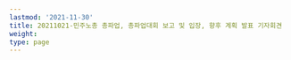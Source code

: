```yaml
---
lastmod: '2021-11-30'
title: 20211021-민주노총 총파업, 총파업대회 보고 및 입장, 향후 계획 발표 기자회견
weight: 
type: page
---
```

